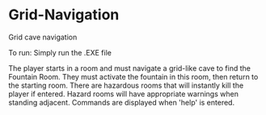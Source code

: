 # Grid-Navigation
Grid cave navigation

To run: Simply run the .EXE file

The player starts in a room and must navigate a grid-like cave to find the Fountain Room.
They must activate the fountain in this room, then return to the starting room.
There are hazardous rooms that will instantly kill the player if entered.
Hazard rooms will have appropriate warnings when standing adjacent.
Commands are displayed when 'help' is entered.
